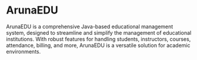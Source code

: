 # ArunaEDU
ArunaEDU is a comprehensive Java-based educational management system, designed to streamline and simplify the management of educational institutions. With robust features for handling students, instructors, courses, attendance, billing, and more, ArunaEDU is a versatile solution for academic environments.

